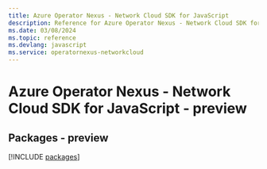 ```yaml
---
title: Azure Operator Nexus - Network Cloud SDK for JavaScript
description: Reference for Azure Operator Nexus - Network Cloud SDK for JavaScript
ms.date: 03/08/2024
ms.topic: reference
ms.devlang: javascript
ms.service: operatornexus-networkcloud
---
```

# Azure Operator Nexus - Network Cloud SDK for JavaScript - preview
## Packages - preview
[!INCLUDE [packages](operator-nexus---network-cloud-index.md)]
